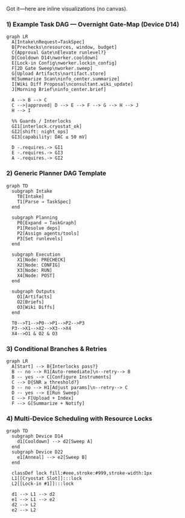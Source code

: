 Got it—here are inline visualizations (no canvas).

### 1) Example Task DAG — Overnight Gate-Map (Device D14)

```mermaid
graph LR
  A[Intake\nRequest→TaskSpec]
  B[Prechecks\nresources, window, budget]
  C{Approval Gate\nElevate runlevel?}
  D[Cooldown D14\nworker.cooldown]
  E[Lock-in Config\nworker.lockin_config]
  F[2D Gate Sweep\nworker.sweep]
  G[Upload Artifacts\nartifact.store]
  H[Summarize Scan\ninfo_center.summarize]
  I[Wiki Diff Proposal\nconsultant.wiki_update]
  J[Morning Brief\ninfo_center.brief]

  A --> B --> C
  C -->|approved| D --> E --> F --> G --> H --> J
  H --> I

  %% Guards / Interlocks
  GI1[interlock.cryostat_ok]
  GI2[shift: night_ops]
  GI3[capability: DAC ≤ 50 mV]

  D -.requires.-> GI1
  E -.requires.-> GI3
  A -.requires.-> GI2
```

### 2) Generic Planner DAG Template

```mermaid
graph TD
  subgraph Intake
    T0[Intake]
    T1[Parse → TaskSpec]
  end

  subgraph Planning
    P0[Expand → TaskGraph]
    P1[Resolve deps]
    P2[Assign agents/tools]
    P3[Set runlevels]
  end

  subgraph Execution
    X1[Node: PRECHECK]
    X2[Node: CONFIG]
    X3[Node: RUN]
    X4[Node: POST]
  end

  subgraph Outputs
    O1[Artifacts]
    O2[Briefs]
    O3[Wiki Diffs]
  end

  T0-->T1-->P0-->P1-->P2-->P3
  P3-->X1-->X2-->X3-->X4
  X4-->O1 & O2 & O3
```

### 3) Conditional Branches & Retries

```mermaid
graph LR
  A[Start] --> B{Interlocks pass?}
  B -- no --> R1[Auto-remediate]\n--retry--> B
  B -- yes --> C[Configure Instruments]
  C --> D{SNR ≥ threshold?}
  D -- no --> H1[Adjust params]\n--retry--> C
  D -- yes --> E[Run Sweep]
  E --> F[Upload + Index]
  F --> G[Summarize + Notify]
```

### 4) Multi-Device Scheduling with Resource Locks

```mermaid
graph TD
  subgraph Device D14
    d1[Cooldown] --> d2[Sweep A]
  end
  subgraph Device D22
    e1[Anneal] --> e2[Sweep B]
  end

  classDef lock fill:#eee,stroke:#999,stroke-width:1px
  L1[[Cryostat Slot]]:::lock
  L2[[Lock-in #1]]:::lock

  d1 --> L1 --> d2
  e1 --> L1 --> e2
  d2 --> L2
  e2 --> L2
```